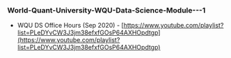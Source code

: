 ### World-Quant-University-WQU-Data-Science-Module---1


- WQU DS Office Hours (Sep 2020) - [https://www.youtube.com/playlist?list=PLeDYvCW3J3jm38efxfGOsP64AXHOpdtgp](https://www.youtube.com/playlist?list=PLeDYvCW3J3jm38efxfGOsP64AXHOpdtgp)
